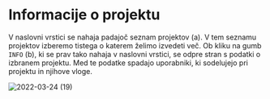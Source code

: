 
# Informacije o projektu

V naslovni vrstici se nahaja padajoč seznam projektov (a). V tem seznamu projektov izberemo tistega o katerem želimo izvedeti več. Ob kliku na gumb `INFO` (b), ki se prav tako nahaja v naslovni vrstici, se odpre stran s podatki o izbranem projektu. Med te podatke spadajo uporabniki, ki sodelujejo pri projektu in njihove vloge. 


![2022-03-24 (19)](https://user-images.githubusercontent.com/24944462/159989062-8f07de7f-04aa-4d65-9c9c-1dc999323633.png)
